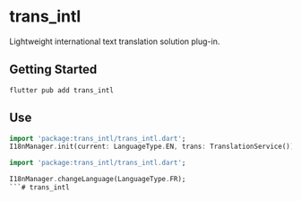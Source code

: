 # trans_intl

Lightweight international text translation solution plug-in.

## Getting Started

```shell
flutter pub add trans_intl
```

## Use

```dart
import 'package:trans_intl/trans_intl.dart';
I18nManager.init(current: LanguageType.EN, trans: TranslationService());
```

```dart
import 'package:trans_intl/trans_intl.dart';

I18nManager.changeLanguage(LanguageType.FR);
```# trans_intl
